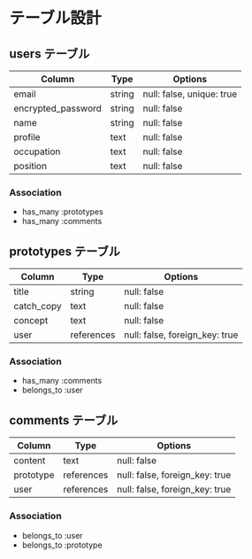 # テーブル設計

## users テーブル

| Column             | Type   | Options                   |
| ------------------ | ------ | ------------------------- |
| email              | string | null: false, unique: true |
| encrypted_password | string | null: false               |
| name               | string | null: false               |
| profile            | text   | null: false               |
| occupation         | text   | null: false               |
| position           | text   | null: false               |

### Association
- has_many :prototypes
- has_many :comments

## prototypes テーブル

| Column     | Type      | Options                        |
| ---------- | ------    | -------------------------------|
| title      | string    | null: false                    |
| catch_copy | text      | null: false                    |
| concept    | text      | null: false                    |
|user        |references | null: false, foreign_key: true |

### Association
- has_many :comments
- belongs_to :user

## comments テーブル

| Column      | Type       |Options                         |
| ----------- | ---------- | ------------------------------ |
| content     | text       | null: false                    |
| prototype   | references | null: false, foreign_key: true |
| user        | references | null: false, foreign_key: true |

### Association
- belongs_to :user
- belongs_to :prototype